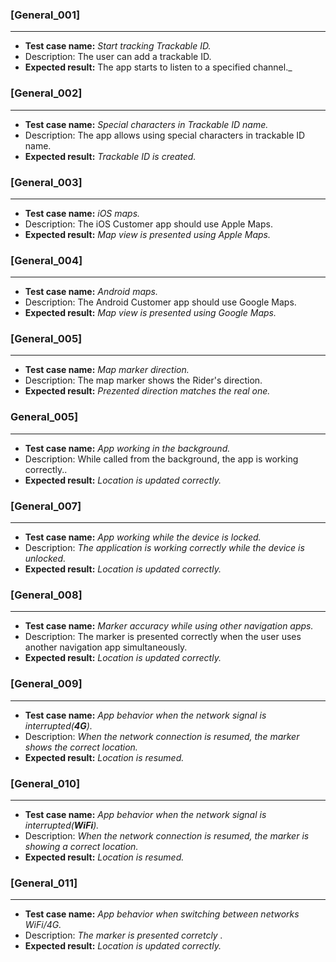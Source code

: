 ### [General_001]
---
*  **Test case name:**  _Start tracking Trackable ID._
*  Description: The user can add a trackable ID.
*  **Expected result:** The app starts to listen to a specified channel._

### [General_002]
---
*  **Test case name:**  _Special characters in Trackable ID name._
*  Description: The app allows using special characters in trackable ID name.
*  **Expected result:** _Trackable ID is created._

### [General_003]
---
*  **Test case name:**  _iOS maps._
*  Description: The iOS Customer app should use Apple Maps.
*  **Expected result:** _Map view is presented using Apple Maps._

### [General_004]
---
*  **Test case name:**  _Android  maps._
*  Description: The Android Customer app should use Google Maps.
*  **Expected result:** _Map view is presented using Google Maps._

### [General_005]
---
*  **Test case name:**  _Map marker direction._
*  Description: The map marker shows the Rider's direction.
*  **Expected result:** _Prezented direction matches the real one._

### General_005]
---
*  **Test case name:**  _App working in the background._
* Description: While called from the background, the app is working correctly..
* **Expected result:** _Location is updated correctly._

### [General_007]
---
*  **Test case name:**  _App working while the device is locked._
* Description: _The application is working correctly while the device is unlocked._
* **Expected result:** _Location is updated correctly._

### [General_008]
---
*  **Test case name:**  _Marker accuracy while using other navigation apps._
*  Description: The marker is presented correctly when the user uses another navigation app simultaneously.
*  **Expected result:** _Location is updated correctly._

### [General_009]
---
*  **Test case name:**  _App behavior when the network signal is interrupted(**4G**)._
* Description: _When the network connection is resumed, the marker shows the correct location._
* **Expected result:** _Location is resumed._

### [General_010]
---
*  **Test case name:**  _App behavior when the network signal is interrupted(**WiFi**)._
* Description: _When the network connection is resumed, the marker is showing a correct location._
* **Expected result:** _Location is resumed._

### [General_011]
---
*  **Test case name:**  _App behavior when switching between networks WiFi/4G._
* Description: _The marker is presented corretcly ._
* **Expected result:** _Location is updated correctly._